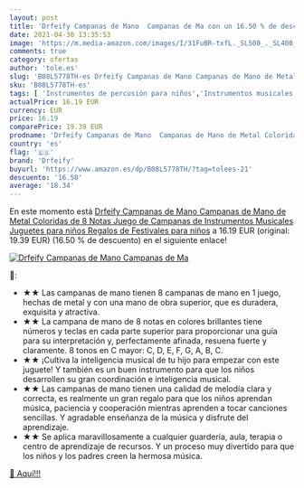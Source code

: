 ```yaml
---
layout: post
title: 'Drfeify Campanas de Mano  Campanas de Ma con un 16.50 % de descuento'
date: 2021-04-30 13:35:53
image: 'https://m.media-amazon.com/images/I/31FuBR-txfL._SL500_._SL400_.jpg'
comments: true
category: ofertas
author: 'tole.es'
slug: 'B08L5778TH-es Drfeify Campanas de Mano Campanas de Mano de Metal...'
sku: 'B08L5778TH-es'
tags: [ 'Instrumentos de percusión para niños','Instrumentos musicales para niños','Juguetes','Juguetes y juegos','drfeify','juguetes', ]
actualPrice: 16.19 EUR
currency: EUR
price: 16.19
comparePrice: 19.39 EUR
prodname: 'Drfeify Campanas de Mano  Campanas de Mano de Metal Coloridas de 8 Notas  Juego de Campanas de Instrumentos Musicales  Juguetes para niños  Regalos de Festivales para niños'
country: 'es'
flag: '🇪🇸'
brand: 'Drfeify'
buyurl: 'https://www.amazon.es/dp/B08L5778TH/?tag=tolees-21'
descuento: '16.50'
average: '18.34'
---
```


En este momento está [Drfeify Campanas de Mano  Campanas de Mano de Metal Coloridas de 8 Notas  Juego de Campanas de Instrumentos Musicales  Juguetes para niños  Regalos de Festivales para niños](https://www.amazon.es/dp/B08L5778TH/?tag=tolees-21) a 16.19 EUR (original: 19.39 EUR) (16.50 %  de descuento) en el siguiente enlace!

[![Drfeify Campanas de Mano  Campanas de Ma](https://m.media-amazon.com/images/I/31FuBR-txfL._SL500_._SL400_.jpg)](https://www.amazon.es/dp/B08L5778TH/?tag=tolees-21)

🔎:

- ★★ Las campanas de mano tienen 8 campanas de mano en 1 juego, hechas de metal y con una mano de obra superior, que es duradera, exquisita y atractiva.
- ★★ La campana de mano de 8 notas en colores brillantes tiene números y teclas en cada parte superior para proporcionar una guía para su interpretación y, perfectamente afinada, resuena fuerte y claramente. 8 tonos en C mayor: C, D, E, F, G, A, B, C.
- ★★ ¡Cultiva la inteligencia musical de tu hijo para empezar con este juguete! Y también es un buen instrumento para que los niños desarrollen su gran coordinación e inteligencia musical.
- ★★ Las campanas de mano tienen una calidad de melodía clara y correcta, es realmente un gran regalo para que los niños aprendan música, paciencia y cooperación mientras aprenden a tocar canciones sencillas. Y agradable enseñanza de la música y disfrute del aprendizaje.
- ★★ Se aplica maravillosamente a cualquier guardería, aula, terapia o centro de aprendizaje de recursos. Y un proceso muy divertido para que los niños y los padres creen la hermosa música.

[🛒 Aquí!!!](https://www.amazon.es/dp/B08L5778TH/?tag=tolees-21)
